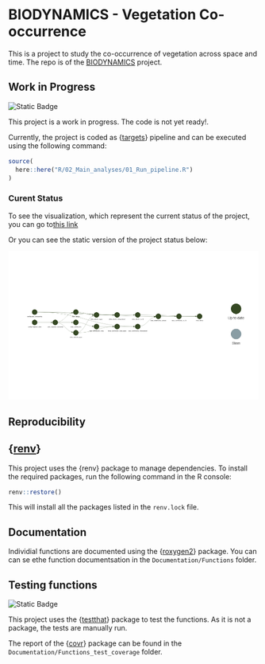 # BIODYNAMICS -  Vegetation Co-occurrence

This is a project to study the co-occurrence of vegetation across space and time. The repo is of the [BIODYNAMICS](https://bit.ly/BIODYNAMICS) project.

## Work in Progress

![Static Badge](https://img.shields.io/badge/status-WIP-red)

This project is a work in progress. The code is not yet ready!.
  
Currently, the project is coded as {[targets](https://docs.ropensci.org/targets/)} pipeline and can be executed using the following command:

``` r
source(
  here::here("R/02_Main_analyses/01_Run_pipeline.R")
)
```

### Curent Status

To see the visualization, which represent the current status of the project, you can go to[this link](https://ondrejmottl.github.io/BIODYNAMICS-vegetation-cooccurrence/)

Or you can see the static version of the project status below:

![](/Outputs/Figures/project_status_static.png)

## Reproducibility

## {[renv](https://rstudio.github.io/renv/)}

This project uses the {renv} package to manage dependencies. To install the required packages, run the following command in the R console:

``` r
renv::restore()
```

This will install all the packages listed in the `renv.lock` file.

## Documentation

Individial functions are documented using the {[roxygen2](https://roxygen2.r-lib.org/)} package. You can can se ethe function documentsation in the `Documentation/Functions` folder.

## Testing functions

![Static Badge](https://img.shields.io/badge/dynamic/json?url=https://raw.githubusercontent.com/OndrejMottl/BIODYNAMICS-vegetation-cooccurrence/main/Documentation/Functions_test_coverage/covr_report_summary.json&query=$.value&label=codecov&color=orange&style=flat-square&suffix=%25)

This project uses the {[testthat](https://testthat.r-lib.org/)} package to test the functions. As it is not a package, the tests are manually run.

The report of the {[covr](https://covr.r-lib.org/)} package can be found in the `Documentation/Functions_test_coverage` folder.
